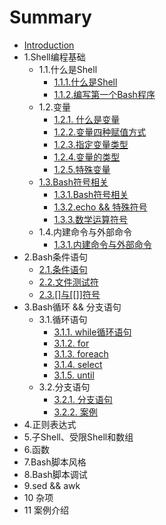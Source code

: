 # Summary

* [Introduction](README.md)
* 1.Shell编程基础
  * 1.1.什么是Shell
    * [1.1.1.什么是Shell](chapter1.1/CHAPTER1.md)
    * [1.1.2.编写第一个Bash程序](chapter1.1/CHAPTER2.md)
  * 1.2.变量
    * [1.2.1. 什么是变量](chapter1.2/CHAPTER1.md)
    * [1.2.2.变量四种赋值方式](chapter1.2/CHAPTER2.md)
    * [1.2.3.指定变量类型](chapter1.2/CHAPTER3.md)
    * [1.2.4.变量的类型](chapter1.2/CHAPTER4.md)
    * [1.2.5.特殊变量](chapter1.2/CHAPTER5.md)
  * [1.3.Bash符号相关](13bashfu-hao-xiang-guan.md)
    * [1.3.1.Bash符号相关](chapter1.3/CHAPTER1.md)
    * [1.3.2.echo  && 特殊符号](chapter1.3/CHAPTER3.md)
    * [1.3.3.数学运算符号](chapter1.3/CHAPTER2.md)
  * 1.4.内建命令与外部命令
    * [1.3.1.内建命令与外部命令](chapter1.4/CHAPTER1.md)
* 2.Bash条件语句
  * [2.1.条件语句](chapter2.1/CHAPTER1.md)
  * [2.2.文件测试符](chapter2.1/CHAPTER2.md)
  * [2.3.\[\]与\[\[\]\]符号](chapter2.1/CHAPTER3.md)
* 3.Bash循环 && 分支语句
  * 3.1.循环语句
    * [3.1.1. while循环语句](chapter3.1/CHAPTER1.md)
    * [3.1.2. for](chapter3.1/CHAPTER2.md)
    * [3.1.3. foreach](chapter3.1/CHAPTER3.md)
    * [3.1.4. select](chapter3.1/CHAPTER4.md)
    * [3.1.5. until](chapter3.1/CHAPTER5.md)
  * 3.2.分支语句
    * [3.2.1. 分支语句](chapter3.1/CHAPTER1.md)
    * [3.2.2. 案例](chapter3.2/CHAPTER2.md)
* 4.正则表达式
* 5.子Shell、受限Shell和数组
* 6.函数
* 7.Bash脚本风格
* 8.Bash脚本调试
* 9.sed && awk
* 10 杂项
* 11 案例介绍

